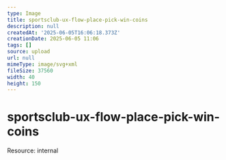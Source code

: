 ```yaml
---
type: Image
title: sportsclub-ux-flow-place-pick-win-coins
description: null
createdAt: '2025-06-05T16:06:18.373Z'
creationDate: 2025-06-05 11:06
tags: []
source: upload
url: null
mimeType: image/svg+xml
fileSize: 37560
width: 40
height: 150
---
```


# sportsclub-ux-flow-place-pick-win-coins


Resource: internal


